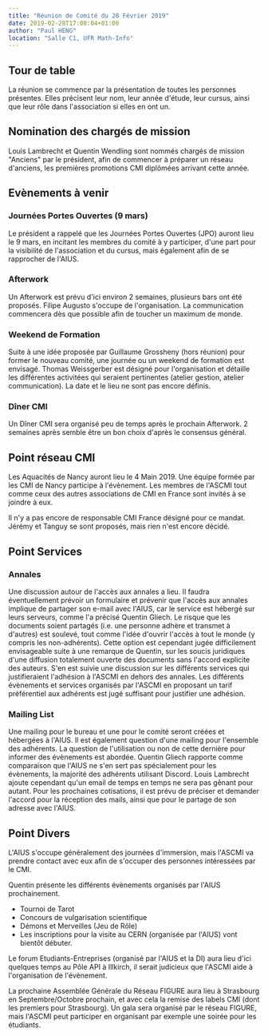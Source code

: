 ```yaml
---
title: "Réunion de Comité du 28 Février 2019"
date: 2019-02-28T17:08:04+01:00
author: "Paul HENG"
location: "Salle C1, UFR Math-Info"
---
```


## Tour de table

La réunion se commence par la présentation de toutes les personnes présentes. Elles précisent leur nom, leur année d'étude, leur cursus, ainsi que leur rôle dans l'association si elles en ont un.

## Nomination des chargés de mission

Louis Lambrecht et Quentin Wendling sont nommés chargés de mission "Anciens" par le président, afin de commencer à préparer un réseau d'anciens, les premières promotions CMI diplômées arrivant cette année.

## Evènements à venir

### Journées Portes Ouvertes (9 mars)

Le président a rappelé que les Journées Portes Ouvertes (JPO) auront lieu le 9 mars, en incitant les membres du comité à y participer, d'une part pour la visibilité de l'association et du cursus, mais également afin de se rapprocher de l'AIUS.

### Afterwork

Un Afterwork est prévu d'ici environ 2 semaines, plusieurs bars ont été proposés. Filipe Augusto s'occupe de l'organisation. La communication commencera dès que possible afin de toucher un maximum de monde.

### Weekend de Formation

Suite à une idée proposée par Guillaume Grossheny (hors réunion) pour former le nouveau comité, une journée ou un weekend de formation est envisagé. Thomas Weissgerber est désigné pour l'organisation et détaille les différentes activitées qui seraient pertinentes (atelier gestion, atelier communication). La date et le lieu ne sont pas encore définis.

### Dîner CMI

Un Dîner CMI sera organisé peu de temps après le prochain Afterwork. 2 semaines après semble être un bon choix d'après le consensus général.

## Point réseau CMI

Les Aquacités de Nancy auront lieu le 4 Main 2019. Une équipe formée par les CMI de Nancy participe à l'évènement. Les membres de l'ASCMI tout comme ceux des autres associations de CMI en France sont invités à se joindre à eux.

Il n'y a pas encore de responsable CMI France désigné pour ce mandat. Jérémy et Tanguy se sont proposés, mais rien n'est encore décidé.

## Point Services

### Annales

Une discussion autour de l'accès aux annales a lieu. 
Il faudra éventuellement prévoir un formulaire et prévenir que l'accès aux annales implique de partager son e-mail avec l'AIUS, car le service est hébergé sur leurs serveurs, comme l'a précisé Quentin Gliech.
Le risque que les documents soient partagés (i.e. une personne adhère et transmet à d'autres) est soulevé, tout comme l'idée d'ouvrir l'accès à tout le monde (y compris les non-adhérents). Cette option est cependant jugée difficilement envisageable suite à une remarque de Quentin, sur les soucis juridiques d'une diffusion totalement ouverte des documents sans l'accord explicite des auteurs.
S'en est suivie une discussion sur les différents services qui justifieraient l'adhésion à l'ASCMI en dehors des annales. Les différents évènements et services organisés par l'ASCMI en proposant un tarif préférentiel aux adhérents est jugé suffisant pour justifier une adhésion.

### Mailing List

Une mailing pour le bureau et une pour le comité seront créées et hébergées à l'AIUS. Il est également question d'une mailing pour l'ensemble des adhérents. La question de l'utilisation ou non de cette dernière pour informer des évènements est abordée. Quentin Gliech rapporte comme comparaison que l'AIUS ne s'en sert pas spécialement pour les évènements, la majorité des adhérents utilisant Discord. Louis Lambrecht ajoute cependant qu'un email de temps en temps ne sera pas gênant pour autant. Pour les prochaines cotisations, il est prévu de préciser et demander l'accord pour la réception des mails, ainsi que pour le partage de son adresse avec l'AIUS.

## Point Divers

L'AIUS s'occupe généralement des journées d'immersion, mais l'ASCMI va prendre contact avec eux afin de s'occuper des personnes intéressées par le CMI.

Quentin présente les différents évènements organisés par l'AIUS prochainement.

* Tournoi de Tarot
* Concours de vulgarisation scientifique
* Démons et Merveilles (Jeu de Rôle)
* Les inscriptions pour la visite au CERN (organisée par l'AIUS) vont bientôt débuter.

Le forum Etudiants-Entreprises (organisé par l'AIUS et la DI) aura lieu d'ici quelques temps au Pôle API à Illkirch, il serait judicieux que l'ASCMI aide à l'organisation de l'évènement.

La prochaine Assemblée Générale du Réseau FIGURE aura lieu à Strasbourg en Septembre/Octobre prochain, et avec cela la remise des labels CMI (dont les premiers pour Strasbourg). Un gala sera organisé par le réseau FIGURE, mais l'ASCMI peut participer en organisant par exemple une soirée pour les étudiants.
